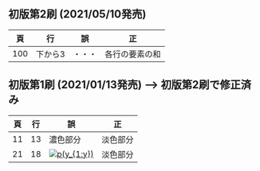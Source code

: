 ## 初版第2刷 (2021/05/10発売)

|頁|行|誤|正|
|---|---|---|---|
|100|下から3|・・・|各行の要素の和|

## 初版第1刷 (2021/01/13発売) --> 初版第2刷で修正済み

|頁|行|誤|正|
|---|---|---|---|
|11|13|濃色部分|淡色部分|
|21|18|<a href="https://www.codecogs.com/eqnedit.php?latex=\bg_black&space;\fn_jvn&space;p(y_{1:y})" target="_blank"><img src="https://latex.codecogs.com/png.latex?\bg_black&space;\fn_jvn&space;p(y_{1:y})" title="p(y_{1:y})" /></a>|淡色部分|
